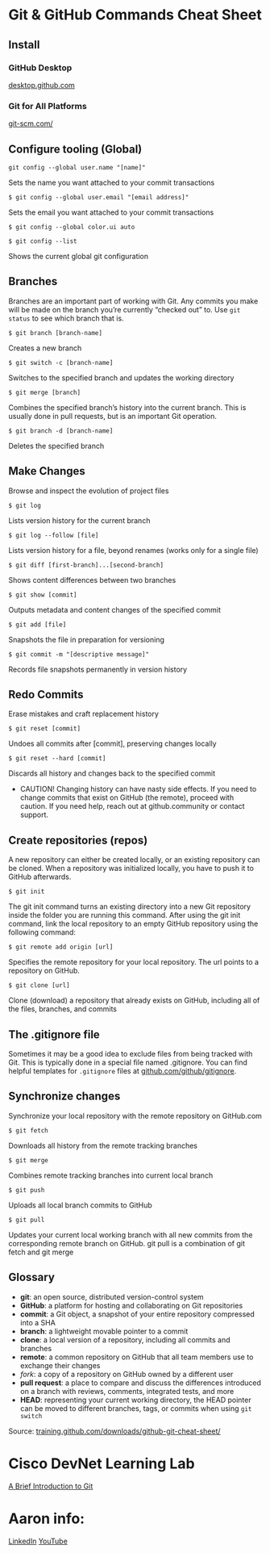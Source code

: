 # Git & GitHub Commands Cheat Sheet

## Install

### GitHub Desktop
[desktop.github.com](https://desktop.github.com)

### Git for All Platforms
[git-scm.com/](https://git-scm.com/)
## Configure tooling (Global)
```console
git config --global user.name "[name]"
```
Sets the name you want attached to your commit transactions
```console
$ git config --global user.email "[email address]"
```
Sets the email you want attached to your commit transactions
```console
$ git config --global color.ui auto
```
```console
$ git config --list
```
Shows the current global git configuration

## Branches
Branches are an important part of working with Git. Any commits you make will be made on the branch you’re currently “checked out” to. Use ```git status``` to see which branch that is.

```$ git branch [branch-name]```

Creates a new branch

```$ git switch -c [branch-name]```

Switches to the specified branch and updates the working directory

```$ git merge [branch]```

Combines the specified branch’s history into the current branch. This is usually done in pull requests, but is an important Git operation.

```$ git branch -d [branch-name]```

Deletes the specified branch

## Make Changes
Browse and inspect the evolution of project files

```$ git log```

Lists version history for the current branch

```$ git log --follow [file]```

Lists version history for a file, beyond renames (works only for a single file)

```$ git diff [first-branch]...[second-branch]```

Shows content differences between two branches

```$ git show [commit]```

Outputs metadata and content changes of the specified commit

```$ git add [file]```

Snapshots the file in preparation for versioning

```$ git commit -m "[descriptive message]"```

Records file snapshots permanently in version history

## Redo Commits
Erase mistakes and craft replacement history

```$ git reset [commit]```

Undoes all commits after [commit], preserving changes locally

```$ git reset --hard [commit]```

Discards all history and changes back to the specified commit

- CAUTION! Changing history can have nasty side effects. If you need to change commits that exist on GitHub (the remote), proceed with caution. If you need help, reach out at github.community or contact support.

## Create repositories (repos)
A new repository can either be created locally, or an existing repository can be cloned. When a repository was initialized locally, you have to push it to GitHub afterwards.

```$ git init```

The git init command turns an existing directory into a new Git repository inside the folder you are running this command. After using the git init command, link the local repository to an empty GitHub repository using the following command:

```$ git remote add origin [url]```

Specifies the remote repository for your local repository. The url points to a repository on GitHub.

```$ git clone [url]```

Clone (download) a repository that already exists on GitHub, including all of the files, branches, and commits


## The .gitignore file
Sometimes it may be a good idea to exclude files from being tracked with Git. This is typically done in a special file named .gitignore. You can find helpful templates for ```.gitignore``` files at [github.com/github/gitignore](https://github.com/github/gitignore).
## Synchronize changes
Synchronize your local repository with the remote repository on GitHub.com

```$ git fetch```

Downloads all history from the remote tracking branches

```$ git merge```

Combines remote tracking branches into current local branch

```$ git push```

Uploads all local branch commits to GitHub

```$ git pull```

Updates your current local working branch with all new commits from the corresponding remote branch on GitHub. git pull is a combination of git fetch and git merge
## Glossary
- **git**: an open source, distributed version-control system
- **GitHub**: a platform for hosting and collaborating on Git repositories
- **commit**: a Git object, a snapshot of your entire repository compressed into a SHA
- **branch**: a lightweight movable pointer to a commit
- **clone**: a local version of a repository, including all commits and branches
- **remote**: a common repository on GitHub that all team members use to exchange their changes
- *fork*: a copy of a repository on GitHub owned by a different user
- **pull request**: a place to compare and discuss the differences introduced on a branch with reviews, comments, integrated tests, and more
- **HEAD**: representing your current working directory, the HEAD pointer can be moved to different branches, tags, or commits when using ```git switch```

Source: [training.github.com/downloads/github-git-cheat-sheet/](https://training.github.com/downloads/github-git-cheat-sheet/)

# Cisco DevNet Learning Lab
[A Brief Introduction to Git](https://developer.cisco.com/learning/labs/dne-git-basic-workflows/hands-on-with-git-and-github/)

# Aaron info:
[LinkedIn](https://www.linkedin.com/in/ahamachi/)
[YouTube](https://www.youtube.com/@ProfessorHamachi)

